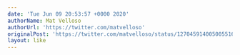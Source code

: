 ```yaml
---
date: 'Tue Jun 09 20:53:57 +0000 2020'
authorName: Mat Velloso
authorUrl: 'https://twitter.com/matvelloso'
originalPost: 'https://twitter.com/matvelloso/status/1270459140050055168'
layout: like
---
```

